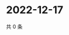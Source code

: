 # 2022-12-17

共 0 条

<!-- BEGIN WEIBO -->
<!-- 最后更新时间 Sat Dec 17 2022 05:11:59 GMT+0800 (China Standard Time) -->

<!-- END WEIBO -->

